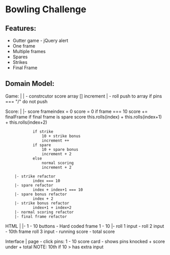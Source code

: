 
Bowling Challenge
=================

## Features:

- Gutter game - jQuery alert
- One frame
- Multiple frames
- Spares
- Strikes
- Final Frame

Domain Model:
-----

Game:   |
        | - constrcutor 
                score array []
                increment 
        | - roll 
               push to array 
               if pins === "/" do not push 


Score:  |
        |- score 
                frameindex = 0 
                score = 0
                if frame === 10 
                    score += finalFrame
                if final frame is spare 
                    score this.rolls(index) + this.rolls(index+1) + this.rolls(index+2)

                if strike 
                    10 + strike bonus
                    increment ++ 
                if spare 
                    10 + spare bonus
                    increment + 2
                else 
                    normal scoring 
                    increment + 2

        |- strike refactor 
                index === 10
        |- spare refactor 
                index + index+1 === 10
        |- spare bonus refactor 
                index + 2
        |- strike bonus refactor
                index+1 + index+2
        |- normal scoring refactor 
        |- final frame refactor 
                

HTML    | 
        |- 1 - 10 buttons 
         - Hard coded frame 1 - 10 
        |- roll 1 input 
         - roll 2 input 
         - 10th frame roll 3 input 
         - running score 
         - total score 


Interface | 
            page - click pins: 1 - 10 
            score card - shows pins knocked + score under + total
            NOTE: 10th if 10 > has extra input 

    




